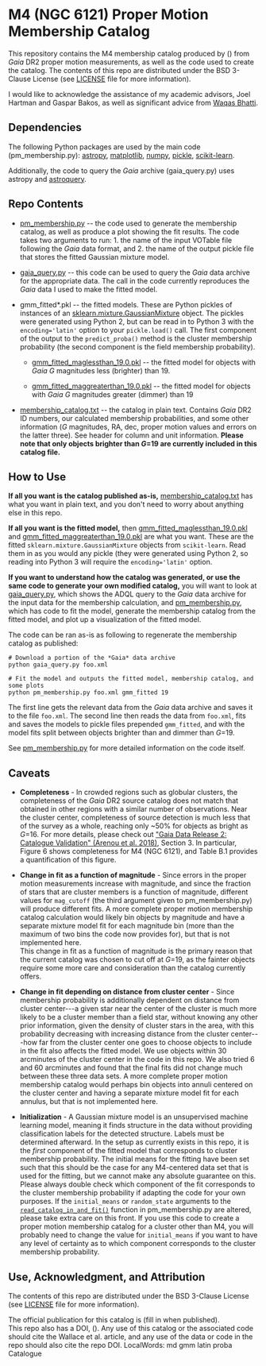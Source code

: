 # M4 (NGC 6121) Proper Motion Membership Catalog

This repository contains the M4 membership catalog produced by () from *Gaia* DR2 proper 
motion measurements, as well as the code used to create the catalog.  The contents of this repo 
are distributed under the BSD 3-Clause License (see [LICENSE](LICENSE.md) 
file for more information).

I would like to acknowledge the assistance of my academic advisors, 
Joel Hartman and Gaspar Bakos, as well as significant advice from 
[Waqas Bhatti](https://github.com/waqasbhatti).


## Dependencies

The following Python packages are used by the main code (pm_membership.py):
[astropy](http://www.astropy.org/), [matplotlib](https://matplotlib.org/), 
[numpy](http://www.numpy.org/),
[pickle](https://docs.python.org/3/library/pickle.html), 
[scikit-learn](http://scikit-learn.org/stable/).

Additionally, the code to query the *Gaia* archive (gaia_query.py)
uses astropy and [astroquery](https://astroquery.readthedocs.io/en/latest/).

## Repo Contents

* [pm_membership.py](pm_membership.py) -- the code used to generate the 
membership catalog, as well as produce a plot showing the fit results. The 
code takes two arguments to run: 1. the name of the input VOTable file 
following the *Gaia* data format, and 2. the name of the output pickle file
that stores the fitted Gaussian mixture model.

* [gaia_query.py](gaia_query.py) -- this code can be used to query the *Gaia* 
data archive for the appropriate data.  The call in the code currently 
reproduces the *Gaia* data I used to make the fitted model.

* gmm_fitted*.pkl -- the fitted models.  These are Python pickles of instances 
of an 
[sklearn.mixture.GaussianMixture](http://scikit-learn.org/stable/modules/generated/sklearn.mixture.GaussianMixture.html)
object.  The pickles were generated using Python 2, but can be read in to 
Python 3 with the `encoding='latin'` option to your `pickle.load()` call.
The first component of the output to the `predict_proba()` method is the
cluster membership probability (the second component is the field 
membership probability).

    * [gmm_fitted_maglessthan_19.0.pkl](gmm_fitted_maglessthan_19.0.pkl) -- the 
fitted model for objects with *Gaia* *G* magnitudes less (brighter) than 19.  

    * [gmm_fitted_maggreaterthan_19.0.pkl](gmm_fitted_maggreaterthan_19.0.pkl) -- 
the fitted model for objects with *Gaia* *G* magnitudes greater (dimmer) than 19

* [membership_catalog.txt](membership_catalog.txt) -- the catalog in plain 
text.  Contains *Gaia* DR2 ID numbers, our calculated membership probabilities, 
and some other information (*G* magnitudes, RA, dec, proper motion values and 
errors on the latter three). See header for column and unit information. 
**Please note that only objects brighter than *G*=19 are currently included
in this catalog file.**

## How to Use

**If all you want is the catalog published as-is,**
[membership_catalog.txt](membership_catalog.txt) has what you want in plain 
text, and you don't need to worry about anything else in this repo.

**If all you want is the fitted model,** then 
[gmm_fitted_maglessthan_19.0.pkl](gmm_fitted_maglessthan_19.0.pkl) and 
[gmm_fitted_maggreaterthan_19.0.pkl](gmm_fitted_maggreaterthan_19.0.pkl)
are what you want.  These are the fitted `sklearn.mixture.GaussianMixture` 
objects from `scikit-learn`.  Read them in as you would any pickle (they
were generated using Python 2, so reading into Python 3 will require the
`encoding='latin'` option.

**If you want to understand how the catalog was generated, or use
the same code to generate your own modified catalog,** you will want to look
at [gaia_query.py](gaia_query.py), which shows the ADQL query to the *Gaia*
data archive for the input data for the membership calculation, and 
[pm_membership.py](pm_membership.py), which has code to fit the model, 
generate the membership catalog from the fitted model, and plot up
a visualization of the fitted model.

The code can be ran as-is as following to regenerate the membership catalog
as published:

```
# Download a portion of the *Gaia* data archive
python gaia_query.py foo.xml 

# Fit the model and outputs the fitted model, membership catalog, and some plots
python pm_membership.py foo.xml gmm_fitted 19
```

The first line gets the relevant data from the *Gaia* data archive and saves
it to the file `foo.xml`.  The second line then reads the data from `foo.xml`,
fits and saves the models to pickle files prepended `gmm_fitted`, and with
the model fits split between objects brighter than and dimmer than *G*=19.

See [pm_membership.py](pm_membership.py) for more detailed information on the
code itself.

## Caveats

* **Completeness** - In crowded regions such as globular clusters, the 
completeness of the *Gaia* DR2 source catalog does not match that obtained 
in other regions with a similar number of observations.  Near the cluster 
center, completeness of source detection is much less that of the survey
as a whole, reaching only ~50% for objects as bright as *G*=16.
For more details, please check out 
["Gaia Data Release 2: Catalogue Validation" (Arenou et al. 2018)](https://arxiv.org/pdf/1804.09375.pdf), Section 3.
In particular, Figure 6 shows completeness for M4 (NGC 6121), and Table B.1 
provides a quantification of this figure.


* **Change in fit as a function of magnitude** - Since errors in the proper
motion measurements increase with magnitude, and since the fraction of stars
that are cluster members is a function of magnitude, different values for
`mag_cutoff` (the third argument given to pm_membership.py) will produce
different fits.  A more complete proper motion membership catalog 
calculation would likely bin objects by magnitude and have a separate 
mixture model fit for each magnitude bin (more than the maximum of two
bins the code now provides for), but that is not implemented here.  
This change in fit as a function of magnitude is the primary reason
that the current catalog was chosen to cut off at *G*=19, as the 
fainter objects require some more care and consideration than the catalog
currently offers.

* **Change in fit depending on distance from cluster center** - Since
membership probability is additionally dependent on distance from 
cluster center---a given star near the center of the cluster is
much more likely to be a cluster member than a field star, without
knowing any other prior information, given the density of cluster
stars in the area, with this probability decreasing with increasing 
distance from the cluster center---how far from the cluster center
one goes to choose objects to include in the fit also affects
the fitted model.  We use objects within 30 arcminutes of the cluster
center in the code in this repo. We also tried 6 and 60 arcminutes and
found that the final fits did not change much between these three
data sets.  A more complete proper motion membership catalog would
perhaps bin objects into annuli centered on the cluster center
and having a separate mixture model fit for each annulus,
but that is not implemented here.



* **Initialization** - A Gaussian mixture model is an unsupervised machine 
learning model, meaning it finds structure in the data without providing 
classification labels for the detected structure.  Labels must be determined
afterward.  In the setup as currently exists in this repo, it is the *first*
component of the fitted model that corresponds to cluster membership 
probability.  The initial means for the fitting have been set such that this
should be the case for any M4-centered data set that is used for the fitting,
but we cannot make any absolute guarantee on this.  Please always double
check which component of the fit corresponds to the cluster membership
probability if adapting the code for your own purposes.  If the `initial_means`
or `random_state` arguments to the [`read_catalog_in_and_fit()`](https://github.com/joshuawallace/M4_pm_membership/blob/master/pm_membership.py#L46)
function in
pm_membership.py are altered, please take extra care on this front.  If you
use this code to create a proper motion membership catalog for a cluster
other than M4, you will probably need to change the value for `initial_means`
if you want to have any level of certainty as to which component corresponds
to the cluster membership probability.



## Use, Acknowledgment, and Attribution

The contents of this repo are distributed under the BSD 3-Clause License 
(see [LICENSE](LICENSE.md) file for more information).

The official publication for this catalog is (fill in when published).  
This repo also has a DOI, ().
Any use of this catalog or the associated code should cite the Wallace et al. article, 
and any use of the data or code in the repo should also cite the repo DOI.
 LocalWords:  md gmm latin proba Catalogue
